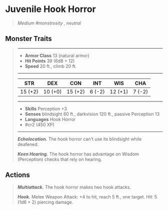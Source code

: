 # Juvenile Hook Horror
>*Medium #monstrosity , neutral*
## Monster Traits
>___
>- **Armor Class** 13 (natural armor)
>- **Hit Points** 39 (6d8 + 12)
>- **Speed** 20 ft., climb 20 ft.
>___
>|STR|DEX|CON|INT|WIS|CHA|
>|:---:|:---:|:---:|:---:|:---:|:---:|
>|15 (+2)|10 (+0)|15 (+2)|6 (-2)|12 (+1)|7 (-2)|
>___
>- **Skills** Perception +3
>- **Senses** blindsight 60 ft., darkvision 120 ft., passive Perception 13
>- **Languages** Hook Horror
>- #cr2 (450 XP)
>___
>***Echolocation.*** The hook horror can't use its blindsight while deafened.  
>
>***Keen Hearing.*** The hook horror has advantage on Wisdom (Perception) checks that rely on hearing.  
>
## Actions
>***Multiattack.*** The hook horror makes two hook attacks.  
>
>***Hook.*** Melee Weapon Attack: +4 to hit, reach 5 ft., one target. Hit: 5 (1d6 + 2) piercing damage.